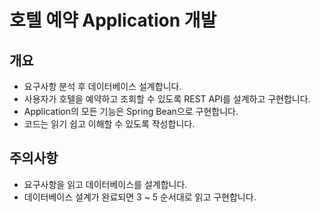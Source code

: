 # 호텔 예약 Application 개발

## 개요

* 요구사항 분석 후 데이터베이스 설계합니다.
* 사용자가 호텔을 예약하고 조회할 수 있도록 REST API를 설계하고 구현합니다.
* Application의 모든 기능은 Spring Bean으로 구현합니다.
* 코드는 읽기 쉽고 이해할 수 있도록 작성합니다.

## 주의사항

* 요구사항을 읽고 데이터베이스를 설계합니다.
* 데이터베이스 설계가 완료되면 3 ~ 5 순서대로 읽고 구현합니다.